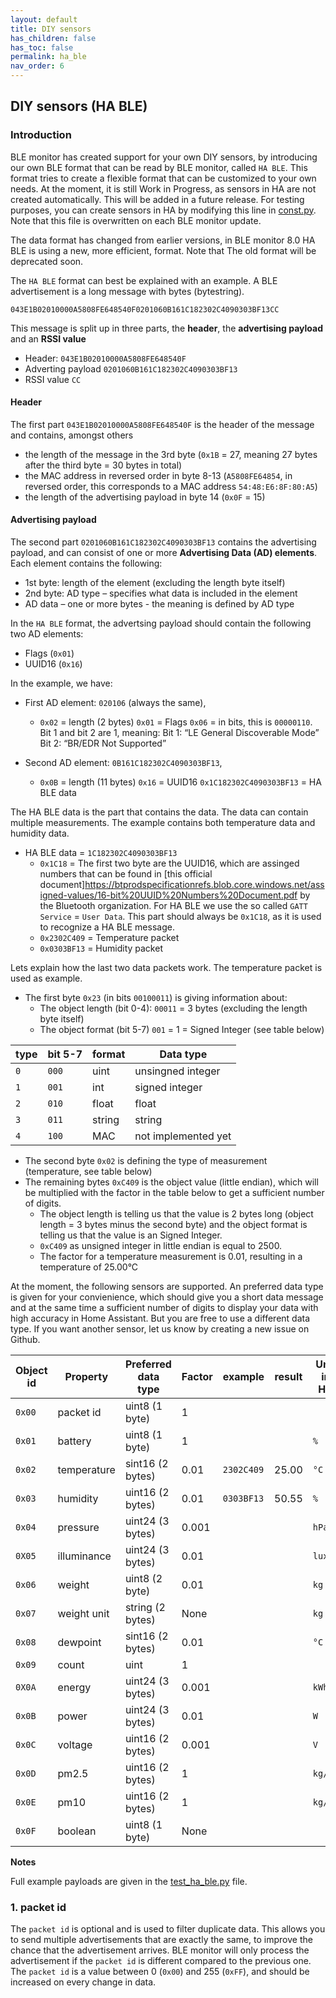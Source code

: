 ```yaml
---
layout: default
title: DIY sensors
has_children: false
has_toc: false
permalink: ha_ble
nav_order: 6
---
```



## DIY sensors (HA BLE)


### Introduction

BLE monitor has created support for your own DIY sensors, by introducing our own BLE format that can be read by BLE monitor, called `HA BLE`. This format tries to create a flexible format that can be customized to your own needs. At the moment, it is still Work in Progress, as sensors in HA are not created automatically. This will be added in a future release. For testing purposes, you can create sensors in HA by modifying this line in [const.py](https://github.com/custom-components/ble_monitor/blob/master/custom_components/ble_monitor/const.py#L860). Note that this file is overwritten on each BLE monitor update. 

The data format has changed from earlier versions, in BLE monitor 8.0 HA BLE is using a new, more efficient, format. Note that The old format will be deprecated soon. 

The `HA BLE` format can best be explained with an example. A BLE advertisement is a long message with bytes (bytestring).  

```
043E1B02010000A5808FE648540F0201060B161C182302C4090303BF13CC
```

This message is split up in three parts, the **header**, the **advertising payload** and an **RSSI value**

- Header: `043E1B02010000A5808FE648540F`
- Adverting payload `0201060B161C182302C4090303BF13`
- RSSI value `CC`

#### Header
The first part `043E1B02010000A5808FE648540F` is the header of the message and contains, amongst others

- the length of the message in the 3rd byte (`0x1B` = 27, meaning 27 bytes after the third byte = 30 bytes in total)
- the MAC address in reversed order in byte 8-13 (`A5808FE64854`, in reversed order, this corresponds to a MAC address `54:48:E6:8F:80:A5`)
- the length of the advertising payload in byte 14 (`0x0F` = 15)

#### Advertising payload
The second part `0201060B161C182302C4090303BF13` contains the advertising payload, and can consist of one or more **Advertising Data (AD) elements**. Each element contains the following:

- 1st byte: length of the element (excluding the length byte itself)
- 2nd byte: AD type – specifies what data is included in the element
- AD data – one or more bytes - the meaning is defined by AD type

In the `HA BLE` format, the advertsing payload should contain the following two AD elements:

- Flags (`0x01`)
- UUID16 (`0x16`)

In the example, we have:

- First AD element: `020106` (always the same),
  - `0x02` = length (2 bytes)
    `0x01` = Flags
    `0x06` = in bits, this is `00000110`. Bit 1 and bit 2 are 1, meaning: 
      Bit 1: “LE General Discoverable Mode”
      Bit 2: “BR/EDR Not Supported”

- Second AD element: `0B161C182302C4090303BF13`, 
  - `0x0B` = length (11 bytes)
    `0x16` = UUID16
    `0x1C182302C4090303BF13` = HA BLE data

The HA BLE data is the part that contains the data. The data can contain multiple measurements. The example contains both temperature data and humidity data.

- HA BLE data = `1C182302C4090303BF13`
  - `0x1C18` = The first two byte are the UUID16, which are assinged numbers that can be found in [this official document]https://btprodspecificationrefs.blob.core.windows.net/assigned-values/16-bit%20UUID%20Numbers%20Document.pdf by the Bluetooth organization. For HA BLE we use the so called `GATT Service` = `User Data`. This part should always be `0x1C18`, as it is used to recognize a HA BLE message.
  - `0x2302C409` = Temperature packet
  - `0x0303BF13` = Humidity packet

Lets explain how the last two data packets work. The temperature packet is used as example.

- The first byte `0x23` (in bits `00100011`) is giving information about: 
  - The object length (bit 0-4): `00011` = 3 bytes (excluding the length byte itself)
  - The object format (bit 5-7) `001` = 1 = Signed Integer (see table below)

| type | bit 5-7 | format | Data type           |
| -----| ------- | -------| ------------------- |
| `0`  | `000`   | uint   | unsingned integer   |
| `1`  | `001`   | int    | signed integer      |
| `2`  | `010`   | float  | float               |
| `3`  | `011`   | string | string              |
| `4`  | `100`   | MAC    | not implemented yet |

- The second byte `0x02` is defining the type of measurement (temperature, see table below)
- The remaining bytes `0xC409` is the object value (little endian), which will be multiplied with the factor in the table below to get a sufficient number of digits.
  - The object length is telling us that the value is 2 bytes long (object length = 3 bytes minus the second byte) and the object format is telling us that the value is an Signed Integer.
  - `0xC409` as unsigned integer in little endian is equal to 2500.
  - The factor for a temperature measurement is 0.01, resulting in a temperature of 25.00°C

At the moment, the following sensors are supported. An preferred data type is given for your convienience, which should give you a short data message and at the same time a sufficient number of digits to display your data with high accuracy in Home Assistant. But you are free to use a different data type. If you want another sensor, let us know by creating a new issue on Github. 

| Object id | Property    | Preferred data type | Factor | example      | result    | Unit in HA | Notes |
| --------- | ----------- | --------------------| -------| ------------ | ----------| -----------| ----- |
| `0x00`    | packet id   | uint8 (1 byte)      | 1      |              |           |            | [1]   |
| `0x01`    | battery     | uint8 (1 byte)      | 1      |              |           | `%`        |       |
| `0x02`    | temperature | sint16 (2 bytes)    | 0.01   | `2302C409`   | 25.00     | `°C`       |       |
| `0x03`    | humidity    | uint16 (2 bytes)    | 0.01   | `0303BF13`   | 50.55     | `%`        |       |
| `0x04`    | pressure    | uint24 (3 bytes)    | 0.001  |              |           | `hPa`      |       |
| `0X05`    | illuminance | uint24 (3 bytes)    | 0.01   |              |           | `lux`      |       |
| `0x06`    | weight      | uint8 (2 byte)      | 0.01   |              |           | `kg`       |       |
| `0x07`    | weight unit | string (2 bytes)    | None   |              |           | `kg`       |       |
| `0x08`    | dewpoint    | sint16 (2 bytes)    | 0.01   |              |           | `°C`       |       |
| `0x09`    | count       | uint                | 1      |              |           |            |       |
| `0X0A`    | energy      | uint24 (3 bytes)    | 0.001  |              |           | `kWh`      |       |
| `0x0B`    | power       | uint24 (3 bytes)    | 0.01   |              |           | `W`        |       |
| `0x0C`    | voltage     | uint16 (2 bytes)    | 0.001  |              |           | `V`        |       |
| `0x0D`    | pm2.5       | uint16 (2 bytes)    | 1      |              |           | `kg/m3`    |       |
| `0x0E`    | pm10        | uint16 (2 bytes)    | 1      |              |           | `kg/m3`    |       |
| `0x0F`    | boolean     | uint8 (1 byte)      | None   |              |           |            |       |


**Notes**

Full example payloads are given in the [test_ha_ble.py](https://github.com/custom-components/ble_monitor/blob/master/custom_components/ble_monitor/test/test_ha_ble.py) file. 

### 1. packet id

The `packet id` is optional and is used to filter duplicate data. This allows you to send multiple advertisements that are exactly the same, to improve the chance that the advertisement arrives. BLE monitor will only process the advertisement if the `packet id` is different compared to the previous one. The `packet id` is a value between 0 (`0x00`) and 255 (`0xFF`), and should be increased on every change in data. 

